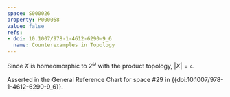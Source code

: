 ```yaml
---
space: S000026
property: P000058
value: false
refs:
- doi: 10.1007/978-1-4612-6290-9_6
  name: Counterexamples in Topology
---
```


Since $X$ is homeomorphic to $2^\omega$ with the product topology, $|X| = \mathfrak{c}$.

Asserted in the General Reference Chart for space #29 in
{{doi:10.1007/978-1-4612-6290-9_6}}.
